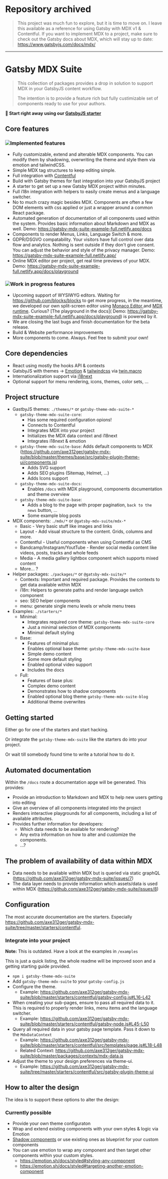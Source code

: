 # Repository archived

> This project was much fun to explore, but it is time to move on. I leave this available as a reference for using Gatsby with MDX v1 & Contentful.
> If you want to implement MDX to a project, make sure to check out the Gatsby docs about MDX, which will stay up to date: https://www.gatsbyjs.com/docs/mdx/


---

# Gatsby MDX Suite

> This collection of packages provides a drop in solution to support MDX in your GatsbyJS content workflow.
>
> The intention is to provide a feature rich but fully custimizable set of components ready to use for your authors.


**🚀 Start right away using our [GatsbyJS starter](https://github.com/axe312ger/gatsby-starter-mdx-suite)**

## Core features

### ![Implemented features](https://img.shields.io/badge/Status-Implemented-green?style=flat)

* Fully customizable, extend and alterable MDX components. You can modify them by shadowing, overwriting the theme and style them via emotion and tailwindCSS.
* Simple MDX tag structures to keep editing simple.
* Full integration with [Contentful](https://contentful.com/)
* Build with Gatsby themes for fast integration into your GatsbyJS project
* A starter to get set up a new Gatsby MDX project within minutes.
* Full i18n integration with helpers to easily create menus and a language switcher.
* No to much crazy magic besides MDX. Components are often a few DOM elements with css applied or just a wrapper around a common React package.
* Automated generation of documentation of all components used within the system. Provides basic information about Markdown and MDX as well.  Demo: https://gatsby-mdx-suite-example-full.netlify.app/docs
* Components to render Menus, Links, Language Switch & more.
* GDPR/DSGVO compatability. Your visitors have full control over data flow and analytics. Nothing is sent outside if they don't give consent. You can adjust the behavior and style of the privacy manager. Demo: https://gatsby-mdx-suite-example-full.netlify.app/
* Online MDX editor per project, get real time previews of your MDX. Demo: https://gatsby-mdx-suite-example-full.netlify.app/docs/playground

### ![Work in progress features](https://img.shields.io/badge/Status-Work_in_progress-yellowgreen?style=flat)

* Upcoming support of WYSIWYG editors. Waiting for https://github.com/blocks/blocks to get more progress, in the meantime, we developed our own split-screen editor using [Monaco Editor
](https://microsoft.github.io/monaco-editor/) and [MDX runtime](https://mdxjs.com/advanced/runtime). Curious? [The playground in the docs]( Demo: https://gatsby-mdx-suite-example-full.netlify.app/docs/playground) is powered by it.
* We are closing the last bugs and finish documentation for the beta release.
* Build & Website performance improvements
* More components to come. Always. Feel free to submit your own!


## Core dependencies

* React using mostly the hooks API & contexts
* GatsbyJS with themes -> [Emotion](https://emotion.sh/) & [tailwindcss](https://tailwindcss.com/) via [twin.macro](https://github.com/ben-rogerson/twin.macro)
* Internationalization support via [i18next](https://www.i18next.com/)
* Optional support for menu rendering, icons, themes, color sets, ...

## Project structure

* GastbyJS themes: `./themes/*` or `gatsby-theme-mdx-suite-*`
  * `gatsby-theme-mdx-suite-core`:
    * Has some required configuration opions!
    * Connects to Contentful
    * Integrates MDX into your project
    * Initializes the MDX data context and i18next
    * Integrates i18next & emotion
  * `gatsby-theme-mdx-suite-base`:
      Adds default components to MDX (https://github.com/axe312ger/gatsby-mdx-suite/blob/master/themes/base/src/gatsby-plugin-theme-ui/components.js)
    * Adds SVG support
    * Adds SEO plugins (Sitemap, Helmet, ...)
    * Adds Icons support
  * `gatsby-theme-mdx-suite-docs`:
    * Enables `/docs` with MDX playground, components documentation and theme overview
  * `gatsby-theme-mdx-suite-base`:
    * Adds a blog to the page with proper pagination, `back to the news` button, ...
    * Some example blog posts
* MDX components: `./mdx/*` or `@gatsby-mdx-suite/mdx-*`
  * Basic - Very basic stuff like images and links
  * Layout - Add visual structure to the content. Grids, columns and more.
  * Contentful - Useful components when using Contentful as CMS
  * Bandcamp/Instagram/YoutTube - Render social media content like videos, posts, tracks and whole feeds
  * Media - A media gallery lightbox component which supports mixed content
  * More... ?
* Helper packages: `./packages/*` or `@gatsby-mdx-suite/*`
  * Contexts: Important and required package. Provides the contexts to get data available within MDX
  * i18n: Helpers to generate paths and render language switch component
  * seo: SEO helper components
  * menu: generate single menu levels or whole menu trees
* Examples: `./starters/*`
  * Minimal:
    * Integrates required core theme: `gatsby-theme-mdx-suite-core`
    * Just a minimal selection of MDX components
    * Minimal default styling
  * Base:
    * Features of minimal plus:
    * Enables optional base theme: `gatsby-theme-mdx-suite-base`
    * Simple demo content
    * Some more default styling
    * Enabled optional video support
    * Includes the docs
  * Full:
    * Features of base plus:
    * Complex demo content
    * Demonstrates how to shadow components
    * Enabled optional blog theme `gatsby-theme-mdx-suite-blog`
    * Additional theme overwrites

## Getting started

Either go for one of the starters and start hacking.

Or integrate the `gatsby-theme-mdx-suite` like the starters do into your project.

Or wait till somebody found time to write a tutorial how to do it.

## Automated documentation

Within the `/docs` route a documentation apge will be generated. This provides:

* Provide an introduction to Markdown and MDX to help new users getting into editing
* Give an overview of all components integrated into the project
* Renders interactive playgrounds for all components, including a list of available attributes.
* Provides further information for developers:
  * Which data needs to be available for rendering?
  * Any extra information on how to alter and customize the components.
  * ...?

## The problem of availability of data within MDX

- Data needs to be available within MDX but is queried via static graphQL (https://github.com/axe312ger/gatsby-mdx-suite/issues/7)
- The data layer needs to provide information which assets/data is used within MDX (https://github.com/axe312ger/gatsby-mdx-suite/issues/8)

## Configuration

The most accurate documentation are the starters. Especially https://github.com/axe312ger/gatsby-mdx-suite/tree/master/starters/contentful.

### Integrate into your project

**Note:** This is outdated. Have a look at the examples in `/examples`

This is just a quick listing, the whole readme will be improved soon and a getting starting guide provided.

* `npm i gatsby-theme-mdx-suite`
* Add `gatsby-theme-mdx-suite` to your `gatsby-config.js`
* Configure the theme.
  * Example: https://github.com/axe312ger/gatsby-mdx-suite/blob/master/starters/contentful/gatsby-config.js#L16-L42
* When creating your sub-pages, ensure to pass all required data to it. This is required to properly render links, menu items and the language switcher.
  * Example: https://github.com/axe312ger/gatsby-mdx-suite/blob/master/starters/contentful/gatsby-node.js#L45-L50
* Query all required data in your gatsby page template. Pass it down to the `MdxDataContext`
  * Example: https://github.com/axe312ger/gatsby-mdx-suite/blob/master/starters/contentful/src/templates/page.js#L18-L48
  * Related Context: https://github.com/axe312ger/gatsby-mdx-suite/blob/master/packages/contexts/mdx-data.js
* Adjust the theme to your design preferences via theme-ui.
  * Example: https://github.com/axe312ger/gatsby-mdx-suite/tree/master/starters/contentful/src/gatsby-plugin-theme-ui


## How to alter the design

The idea is to support these options to alter the design:

### Currently possible

* Provide your own theme configuraton
* Wrap and extend existing components with your own styles & logic via Emotion
* [Shadow components](https://www.gatsbyjs.com/docs/themes/shadowing/) or use existing ones as blueprint for your custom components
* You can use emotion to wrap any component and then target other components within your custom styles.
  * https://emotion.sh/docs/styled#styling-any-component
  * https://emotion.sh/docs/styled#targeting-another-emotion-component
